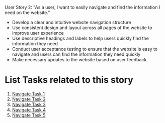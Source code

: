 User Story 2:
"As a user, I want to easily navigate and find the information I need on the website."

* Develop a clear and intuitive website navigation structure
* Use consistent design and layout across all pages of the website to improve user experience
* Use descriptive headings and labels to help users quickly find the information they need
* Conduct user acceptance testing to ensure that the website is easy to navigate and users can find the information they need quickly
* Make necessary updates to the website based on user feedback


# List Tasks related to this story
1. [Navigate Task 1](tasks/navi-1.md)
2. [Navigate Task 2](tasks/navi-2.md)
3. [Navigate Task 3](tasks/navi-3.md)
4. [Navigate Task 4](tasks/navi-4.md)
5. [Navigate Task 5](tasks/navi-5.md)
